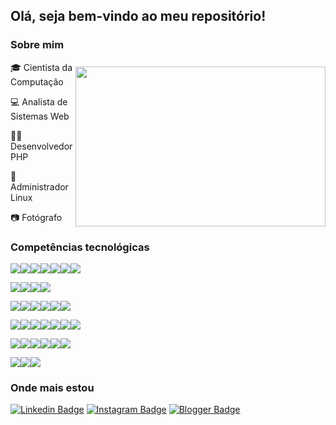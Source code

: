 ## Olá, seja bem-vindo ao meu repositório!

<img align="right" width="400" height="256" src="https://media.giphy.com/media/L8K62iTDkzGX6/giphy.gif" style="padding-top:50px;">

### Sobre mim

:mortar_board: Cientista da Computação

:computer: Analista de Sistemas Web

:man_technologist: Desenvolvedor PHP

:penguin: Administrador Linux

:camera: Fotógrafo

### Competências tecnológicas

<img src="https://img.shields.io/badge/php-%23777BB4.svg?&style=for-the-badge&logo=php&logoColor=white" /><img src="https://img.shields.io/badge/apache%20-%23D42029.svg?&style=for-the-badge&logo=apache&logoColor=white" /><img src="https://img.shields.io/badge/nginx%20-%23269539.svg?&style=for-the-badge&logo=nginx&logoColor=white" /><img src="https://img.shields.io/badge/mysql-%234479A1.svg?&style=for-the-badge&logo=mysql&logoColor=white" /><img src="https://img.shields.io/badge/mariadb-%23003545.svg?&style=for-the-badge&logo=mariadb&logoColor=white" /><img src="https://img.shields.io/badge/MongoDB-%2347A248.svg?&style=for-the-badge&logo=mongodb&logoColor=white" /><img src="https://img.shields.io/badge/redis-%23dc382d.svg?&style=for-the-badge&logo=redis&logoColor=white" />

<img src="https://img.shields.io/badge/linux-%23FCC624?logo=linux&logoColor=black&style=for-the-badge" /><img src="https://img.shields.io/badge/fedora-%23294172.svg?&style=for-the-badge&logo=fedora&logoColor=white" /><img src="https://img.shields.io/badge/centos-%23262577.svg?&style=for-the-badge&logo=centos&logoColor=white" /><img src="https://img.shields.io/badge/shell_script%20-%23121011.svg?&style=for-the-badge&logo=gnu-bash&logoColor=white" />

<img src="https://img.shields.io/badge/AWS%20-%23FF9900.svg?&style=for-the-badge&logo=amazon-aws&logoColor=white" /><img src="https://img.shields.io/badge/docker%20-%232496ED.svg?&style=for-the-badge&logo=docker&logoColor=white" /><img src="https://img.shields.io/badge/github-%23181717.svg?&style=for-the-badge&logo=github&logoColor=white" /><img src="https://img.shields.io/badge/subversion-%23809CC9.svg?&style=for-the-badge&logo=subversion&logoColor=white" /><img src="https://img.shields.io/badge/virtualbox-%23183A61.svg?&style=for-the-badge&logo=virtualbox&logoColor=white" /><img src="https://img.shields.io/badge/vmware-%23607078.svg?&style=for-the-badge&logo=vmware&logoColor=white" />

<img src="https://img.shields.io/badge/bootstrap%20-%23563D7C.svg?&style=for-the-badge&logo=bootstrap&logoColor=white" /><img src="https://img.shields.io/badge/html5%20-%23E34F26.svg?&style=for-the-badge&logo=html5&logoColor=white" /><img src="https://img.shields.io/badge/css3%20-%231572B6.svg?&style=for-the-badge&logo=css3&logoColor=white" /><img src="https://img.shields.io/badge/javascript-%23F7DF1E.svg?&style=for-the-badge&logo=javascript&logoColor=black" /><img src="https://img.shields.io/badge/jquery%20-%230769AD.svg?&style=for-the-badge&logo=jquery&logoColor=white" /><img src="https://img.shields.io/badge/json-%23000000.svg?&style=for-the-badge&logo=json&logoColor=white" /><img src="https://img.shields.io/badge/svg-%23FFB13B.svg?&style=for-the-badge&logo=svg&logoColor=black" />

<img src="https://img.shields.io/badge/latex%20-%23008080.svg?&style=for-the-badge&logo=latex&logoColor=white" /><img src="https://img.shields.io/badge/perl-%2339457E.svg?&style=for-the-badge&logo=perl&logoColor=white" /><img src="https://img.shields.io/badge/c%20-%2300599C.svg?&style=for-the-badge&logo=c&logoColor=white" /><img src="https://img.shields.io/badge/python%20-%2314354C.svg?&style=for-the-badge&logo=python&logoColor=white" /><img src="https://img.shields.io/badge/java-%23007396.svg?&style=for-the-badge&logo=java&logoColor=white" /><img src="https://img.shields.io/badge/r-%23276DC3.svg?&style=for-the-badge&logo=r&logoColor=white" />

<img src="https://img.shields.io/badge/libreoffice-%2318A303.svg?&style=for-the-badge&logo=libreoffice&logoColor=black" /><img src="https://img.shields.io/badge/Microsoft%20Excel-%23217346?logo=microsoft-excel&logoColor=white&style=for-the-badge" /><img src="https://img.shields.io/badge/wolfram%20mathematica-%23DD1100.svg?&style=for-the-badge&logo=wolfram&logoColor=white" />

### Onde mais estou

[![Linkedin Badge](https://img.shields.io/badge/linkedin-%230077B5.svg?&style=for-the-badge&logo=linkedin&logoColor=white&link=https://www.linkedin.com/in/daniel-madeira/)](https://www.linkedin.com/in/daniel-madeira/)
[![Instagram Badge](https://img.shields.io/badge/instagram-%23E4405F.svg?&style=for-the-badge&logo=instagram&logoColor=white&link=https://www.instagram.com/danmfoto/)](https://www.instagram.com/danmfoto/)
[![Blogger Badge](https://img.shields.io/badge/blogger-%23FF5722.svg?&style=for-the-badge&logo=blogger&logoColor=white&link=http://dan-scientia.blogspot.com/)](http://dan-scientia.blogspot.com/)
